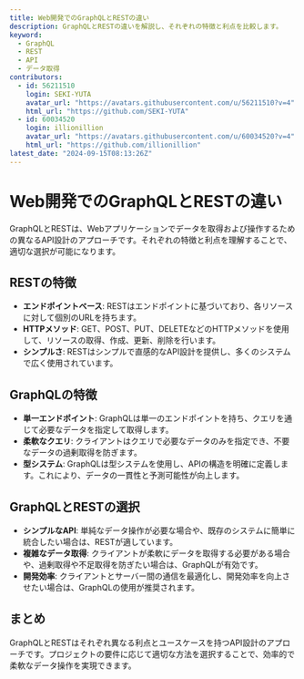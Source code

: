 ```yaml
---
title: Web開発でのGraphQLとRESTの違い
description: GraphQLとRESTの違いを解説し、それぞれの特徴と利点を比較します。
keyword:
  - GraphQL
  - REST
  - API
  - データ取得
contributors:
  - id: 56211510
    login: SEKI-YUTA
    avatar_url: "https://avatars.githubusercontent.com/u/56211510?v=4"
    html_url: "https://github.com/SEKI-YUTA"
  - id: 60034520
    login: illionillion
    avatar_url: "https://avatars.githubusercontent.com/u/60034520?v=4"
    html_url: "https://github.com/illionillion"
latest_date: "2024-09-15T08:13:26Z"
---
```


# Web開発でのGraphQLとRESTの違い

GraphQLとRESTは、Webアプリケーションでデータを取得および操作するための異なるAPI設計のアプローチです。それぞれの特徴と利点を理解することで、適切な選択が可能になります。

## RESTの特徴

- **エンドポイントベース**: RESTはエンドポイントに基づいており、各リソースに対して個別のURLを持ちます。
- **HTTPメソッド**: GET、POST、PUT、DELETEなどのHTTPメソッドを使用して、リソースの取得、作成、更新、削除を行います。
- **シンプルさ**: RESTはシンプルで直感的なAPI設計を提供し、多くのシステムで広く使用されています。

## GraphQLの特徴

- **単一エンドポイント**: GraphQLは単一のエンドポイントを持ち、クエリを通じて必要なデータを指定して取得します。
- **柔軟なクエリ**: クライアントはクエリで必要なデータのみを指定でき、不要なデータの過剰取得を防ぎます。
- **型システム**: GraphQLは型システムを使用し、APIの構造を明確に定義します。これにより、データの一貫性と予測可能性が向上します。

## GraphQLとRESTの選択

- **シンプルなAPI**: 単純なデータ操作が必要な場合や、既存のシステムに簡単に統合したい場合は、RESTが適しています。
- **複雑なデータ取得**: クライアントが柔軟にデータを取得する必要がある場合や、過剰取得や不足取得を防ぎたい場合は、GraphQLが有効です。
- **開発効率**: クライアントとサーバー間の通信を最適化し、開発効率を向上させたい場合は、GraphQLの使用が推奨されます。

## まとめ

GraphQLとRESTはそれぞれ異なる利点とユースケースを持つAPI設計のアプローチです。プロジェクトの要件に応じて適切な方法を選択することで、効率的で柔軟なデータ操作を実現できます。

